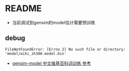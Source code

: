# README

- 当前调试到gensim的model估计需要预训练



## debug

```
FileNotFoundError: [Errno 2] No such file or directory: 'model/wiki_zh300.model.bin'
```

- [gensim-model 中文维基百科词训练 参考]([http://www.52nlp.cn/%E4%B8%AD%E8%8B%B1%E6%96%87%E7%BB%B4%E5%9F%BA%E7%99%BE%E7%A7%91%E8%AF%AD%E6%96%99%E4%B8%8A%E7%9A%84word2vec%E5%AE%9E%E9%AA%8C](http://www.52nlp.cn/中英文维基百科语料上的word2vec实验))

